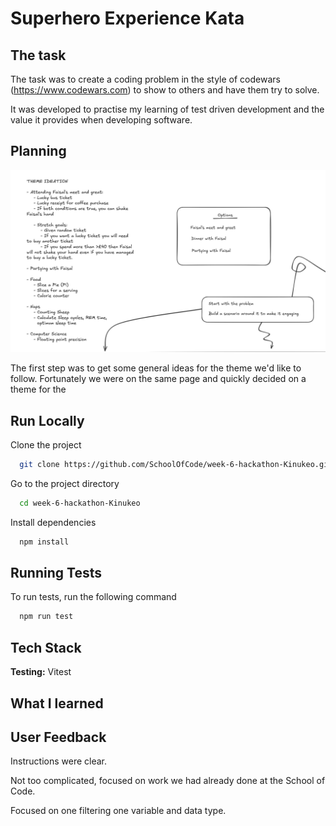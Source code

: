 # Superhero Experience Kata

## The task

The task was to create a coding problem in the style of codewars (https://www.codewars.com) to show to others and have them try to solve.

It was developed to practise my learning of test driven development and the value it provides when developing software.

## Planning

<img src="./images/project_presentation/Hackathon Ideation.png"/>

The first step was to get some general ideas for the theme we'd like to follow. Fortunately we were on the same page and quickly decided on a theme for the

## Run Locally

Clone the project

```bash
  git clone https://github.com/SchoolOfCode/week-6-hackathon-Kinukeo.git
```

Go to the project directory

```bash
  cd week-6-hackathon-Kinukeo
```

Install dependencies

```bash
  npm install
```

## Running Tests

To run tests, run the following command

```bash
  npm run test
```

## Tech Stack

**Testing:** Vitest

## What I learned

## User Feedback

Instructions were clear.

Not too complicated, focused on work we had already done at the School of Code.

Focused on one filtering one variable and data type.
